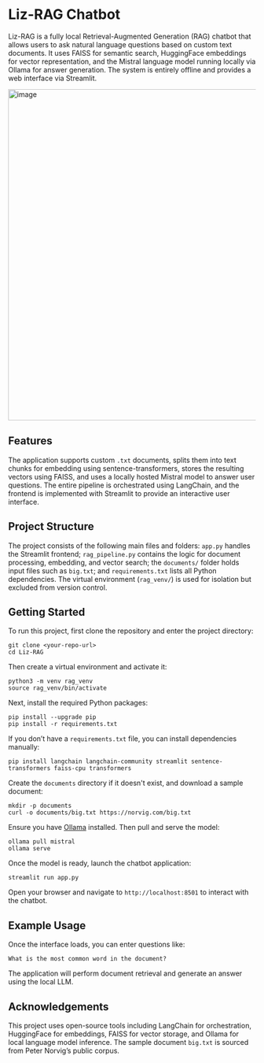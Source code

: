 # Liz-RAG Chatbot

Liz-RAG is a fully local Retrieval-Augmented Generation (RAG) chatbot that allows users to ask natural language questions based on custom text documents. It uses FAISS for semantic search, HuggingFace embeddings for vector representation, and the Mistral language model running locally via Ollama for answer generation. The system is entirely offline and provides a web interface via Streamlit.

<img width="673" alt="image" src="https://github.com/user-attachments/assets/cd58ab24-c266-49e0-8554-689d5487d850" />


## Features

The application supports custom `.txt` documents, splits them into text chunks for embedding using sentence-transformers, stores the resulting vectors using FAISS, and uses a locally hosted Mistral model to answer user questions. The entire pipeline is orchestrated using LangChain, and the frontend is implemented with Streamlit to provide an interactive user interface.

## Project Structure

The project consists of the following main files and folders: `app.py` handles the Streamlit frontend; `rag_pipeline.py` contains the logic for document processing, embedding, and vector search; the `documents/` folder holds input files such as `big.txt`; and `requirements.txt` lists all Python dependencies. The virtual environment (`rag_venv/`) is used for isolation but excluded from version control.

## Getting Started

To run this project, first clone the repository and enter the project directory:

```
git clone <your-repo-url>
cd Liz-RAG
```

Then create a virtual environment and activate it:

```
python3 -m venv rag_venv
source rag_venv/bin/activate
```

Next, install the required Python packages:

```
pip install --upgrade pip
pip install -r requirements.txt
```

If you don’t have a `requirements.txt` file, you can install dependencies manually:

```
pip install langchain langchain-community streamlit sentence-transformers faiss-cpu transformers
```

Create the `documents` directory if it doesn't exist, and download a sample document:

```
mkdir -p documents
curl -o documents/big.txt https://norvig.com/big.txt
```

Ensure you have [Ollama](https://ollama.com/) installed. Then pull and serve the model:

```
ollama pull mistral
ollama serve
```

Once the model is ready, launch the chatbot application:

```
streamlit run app.py
```

Open your browser and navigate to `http://localhost:8501` to interact with the chatbot.

## Example Usage

Once the interface loads, you can enter questions like:

```
What is the most common word in the document?
```

The application will perform document retrieval and generate an answer using the local LLM.

## Acknowledgements

This project uses open-source tools including LangChain for orchestration, HuggingFace for embeddings, FAISS for vector storage, and Ollama for local language model inference. The sample document `big.txt` is sourced from Peter Norvig’s public corpus.

